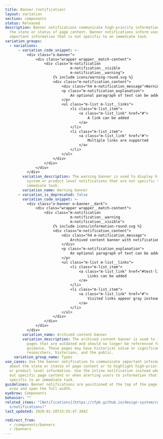 ```yaml
---
title: Banner (notification)
layout: variation
section: components
status: Released
description: Banner notifications communicate high-priority information about
  the state or status of page content. Banner notifications inform users of
  important information that is not specific to an immediate task.
variation_groups:
  - variations:
      - variation_code_snippet: >-
          <div class="o-banner">
              <div class="wrapper wrapper__match-content">
                  <div class="m-notification
                              m-notification__visible
                              m-notification__warning">
                      {% include icons/warning-round.svg %}
                      <div class="m-notification_content">
                          <div class="h4 m-notification_message">Warning banner with a notification</div>
                          <p class="m-notification_explanation">
                              An optional paragraph of text can be added to explain the purpose of the warning banner.
                          </p>
                          <ul class="m-list m-list__links">
                              <li class="m-list_item">
                                  <a class="m-list_link" href="#">
                                      A link can be added
                                  </a>
                              </li>
                              <li class="m-list_item">
                                  <a class="m-list_link" href="#">
                                      Multiple links are supported
                                  </a>
                              </li>
                          </ul>
                      </div>
                  </div>
              </div>
          </div>
        variation_description: The warning banner is used to display high-priority
          system or product level notifications that are not specific to an
          immediate task.
        variation_name: Warning banner
      - variation_is_deprecated: false
        variation_code_snippet: >-
          <div class="o-banner o-banner__dark">
              <div class="wrapper wrapper__match-content">
                  <div class="m-notification
                              m-notification__warning
                              m-notification__visible">
                      {% include icons/information-round.svg %}
                      <div class="m-notification_content">
                          <div class="h4 m-notification_message">
                              Archived content banner with notification
                          </div>
                          <p class="m-notification_explanation">
                              An optional paragraph of text can be added to explain the purpose of the archived content banner.
                          </p>
                          <ul class="m-list m-list__links">
                              <li class="m-list_item">
                                  <a class="m-list_link" href="#test-link">
                                      Links can be added
                                  </a>
                              </li>
                              <li class="m-list_item">
                                  <a class="m-list_link" href="#">
                                      Visited links appear gray instead of white
                                  </a>
                              </li>
                          </ul>
                      </div>
                  </div>
              </div>
          </div>
        variation_name: Archived content banner
        variation_description: The archived content banner is used to identify website
          pages that are outdated and should no longer be referenced for
          guidance. These pages may have historical value or significance to
          researchers, historians, and the public.
    variation_group_name: Types
use_cases: Use the banner notification to communicate important information
  about the state or status of page content or to highlight high-priority system
  or product level information. Use the inline notification instead when calling
  out specific page content or when alerting users to information that is
  specific to an immediate task.
guidelines: Banner notifications are positioned at the top of the page content
  area and span the full width.
eyebrow: Components
behavior: ""
related_items: "[N﻿otifications](https://cfpb.github.io/design-system/component\
  s/notifications)"
last_updated: 2020-01-28T15:55:47.394Z

redirect_from:
  - /components/banners
  - /banners
---
```

